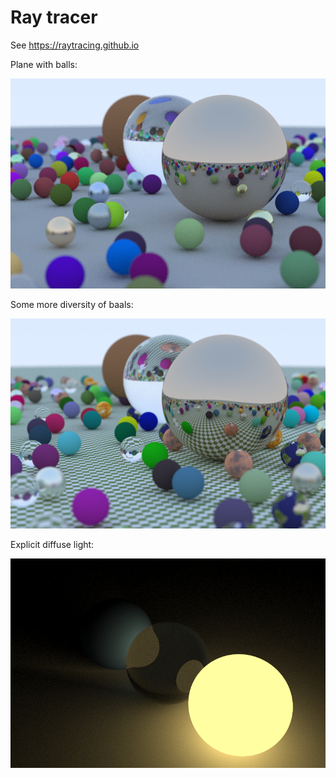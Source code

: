 # Ray tracer

See https://raytracing.github.io

Plane with balls:

![](images/plane-with-balls.png)

Some more diversity of baals:

![](images/plane-with-balls-4.png)

Explicit diffuse light:

![](images/spheres-with-light.png)
